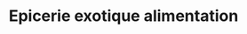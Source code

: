 ---
title: "Epicerie exotique alimentation"
url: /margny-les-compiegne/epicerie-exotique-alimentation/
shop: Lebensmittel
---